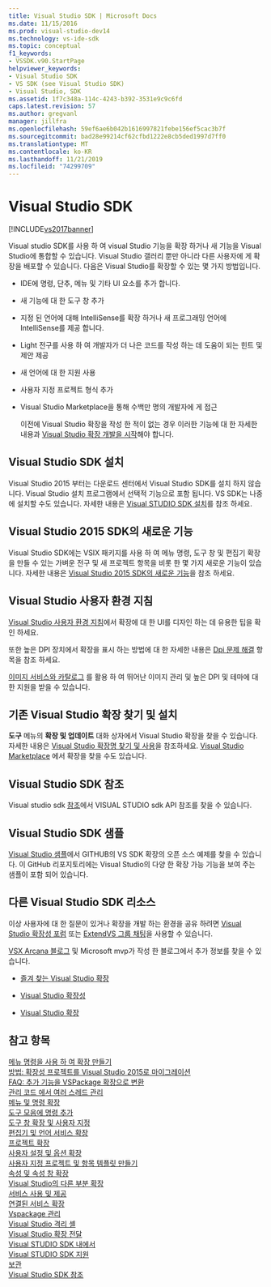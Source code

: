 ```yaml
---
title: Visual Studio SDK | Microsoft Docs
ms.date: 11/15/2016
ms.prod: visual-studio-dev14
ms.technology: vs-ide-sdk
ms.topic: conceptual
f1_keywords:
- VSSDK.v90.StartPage
helpviewer_keywords:
- Visual Studio SDK
- VS SDK (see Visual Studio SDK)
- Visual Studio, SDK
ms.assetid: 1f7c348a-114c-4243-b392-3531e9c9c6fd
caps.latest.revision: 57
ms.author: gregvanl
manager: jillfra
ms.openlocfilehash: 59ef6ae6b042b1616997821febe156ef5cac3b7f
ms.sourcegitcommit: bad28e99214cf62cfbd1222e8cb5ded1997d7ff0
ms.translationtype: MT
ms.contentlocale: ko-KR
ms.lasthandoff: 11/21/2019
ms.locfileid: "74299709"
---
```

# <a name="visual-studio-sdk"></a>Visual Studio SDK
[!INCLUDE[vs2017banner](../includes/vs2017banner.md)]

Visual studio SDK를 사용 하 여 visual Studio 기능을 확장 하거나 새 기능을 Visual Studio에 통합할 수 있습니다. Visual Studio 갤러리 뿐만 아니라 다른 사용자에 게 확장을 배포할 수 있습니다. 다음은 Visual Studio를 확장할 수 있는 몇 가지 방법입니다.  
  
- IDE에 명령, 단추, 메뉴 및 기타 UI 요소를 추가 합니다.  
  
- 새 기능에 대 한 도구 창 추가  
  
- 지정 된 언어에 대해 IntelliSense를 확장 하거나 새 프로그래밍 언어에 IntelliSense를 제공 합니다.  
  
- Light 전구를 사용 하 여 개발자가 더 나은 코드를 작성 하는 데 도움이 되는 힌트 및 제안 제공  
  
- 새 언어에 대 한 지원 사용  
  
- 사용자 지정 프로젝트 형식 추가  
  
- Visual Studio Marketplace을 통해 수백만 명의 개발자에 게 접근  
  
  이전에 Visual Studio 확장을 작성 한 적이 없는 경우 이러한 기능에 대 한 자세한 내용과 [Visual Studio 확장 개발을 시작](../extensibility/starting-to-develop-visual-studio-extensions.md)해야 합니다.  
  
## <a name="installing-the-visual-studio-sdk"></a>Visual Studio SDK 설치  
 Visual Studio 2015 부터는 다운로드 센터에서 Visual Studio SDK를 설치 하지 않습니다. Visual Studio 설치 프로그램에서 선택적 기능으로 포함 됩니다. VS SDK는 나중에 설치할 수도 있습니다. 자세한 내용은 [Visual STUDIO SDK 설치](../extensibility/installing-the-visual-studio-sdk.md)를 참조 하세요.  
  
## <a name="whats-new-in-the-visual-studio-2015-sdk"></a>Visual Studio 2015 SDK의 새로운 기능  
 Visual Studio SDK에는 VSIX 패키지를 사용 하 여 메뉴 명령, 도구 창 및 편집기 확장을 만들 수 있는 가벼운 전구 및 새 프로젝트 항목을 비롯 한 몇 가지 새로운 기능이 있습니다. 자세한 내용은 [Visual Studio 2015 SDK의 새로운 기능](../extensibility/what-s-new-in-the-visual-studio-2015-sdk.md)을 참조 하세요.  
  
## <a name="visual-studio-user-experience-guidelines"></a>Visual Studio 사용자 환경 지침  
 [Visual Studio 사용자 환경 지침](../extensibility/ux-guidelines/visual-studio-user-experience-guidelines.md)에서 확장에 대 한 UI를 디자인 하는 데 유용한 팁을 확인 하세요.  
  
 또한 높은 DPI 장치에서 확장을 표시 하는 방법에 대 한 자세한 내용은 [Dpi 문제 해결](../extensibility/addressing-dpi-issues2.md) 항목을 참조 하세요.  
  
 [이미지 서비스와 카탈로그](../extensibility/image-service-and-catalog.md) 를 활용 하 여 뛰어난 이미지 관리 및 높은 DPI 및 테마에 대 한 지원을 받을 수 있습니다.  
  
## <a name="finding-and-installing-existing-visual-studio-extensions"></a>기존 Visual Studio 확장 찾기 및 설치  
 **도구** 메뉴의 **확장 및 업데이트** 대화 상자에서 Visual Studio 확장을 찾을 수 있습니다. 자세한 내용은 [Visual Studio 확장명 찾기 및 사용](../ide/finding-and-using-visual-studio-extensions.md)을 참조하세요. [Visual Studio Marketplace](https://marketplace.visualstudio.com/) 에서 확장을 찾을 수도 있습니다.  
  
## <a name="visual-studio-sdk-reference"></a>Visual Studio SDK 참조  
 Visual studio sdk [참조](../extensibility/visual-studio-sdk-reference.md)에서 VISUAL STUDIO sdk API 참조를 찾을 수 있습니다.  
  
## <a name="visual-studio-sdk-samples"></a>Visual Studio SDK 샘플  
 [Visual Studio 샘플](https://aka.ms/vs2015sdksamples)에서 GITHUB의 VS SDK 확장의 오픈 소스 예제를 찾을 수 있습니다. 이 GitHub 리포지토리에는 Visual Studio의 다양 한 확장 가능 기능을 보여 주는 샘플이 포함 되어 있습니다.  
  
## <a name="other-visual-studio-sdk-resources"></a>다른 Visual Studio SDK 리소스  
 이상 사용자에 대 한 질문이 있거나 확장을 개발 하는 환경을 공유 하려면 [Visual Studio 확장성 포럼](https://social.msdn.microsoft.com/Forums/vstudio/home?forum=vsx) 또는 [ExtendVS 그룹 채팅](https://gitter.im/Microsoft/extendvs)을 사용할 수 있습니다.  
  
 [VSX Arcana 블로그](https://blogs.msdn.microsoft.com/vsx/) 및 Microsoft mvp가 작성 한 블로그에서 추가 정보를 찾을 수 있습니다.  
  
- [즐겨 찾는 Visual Studio 확장](https://scottdorman.blog/2014/10/05/favorite-visual-studio-extensions/)  
  
- [Visual Studio 확장성](http://www.visualstudioextensibility.com/overview/vs/)  
  
- [Visual Studio 확장](https://blog.slaks.net/2013-10-18/extending-visual-studio-part-1-getting-started/)  
  
## <a name="see-also"></a>참고 항목  
 [메뉴 명령을 사용 하 여 확장 만들기](../extensibility/creating-an-extension-with-a-menu-command.md)   
 [방법: 확장성 프로젝트를 Visual Studio 2015로 마이그레이션](../extensibility/how-to-migrate-extensibility-projects-to-visual-studio-2015.md)   
 [FAQ: 추가 기능을 VSPackage 확장으로 변환](../extensibility/faq-converting-add-ins-to-vspackage-extensions.md)   
 [관리 코드 에서 여러 스레드 관리](../extensibility/managing-multiple-threads-in-managed-code.md)  
 [메뉴 및 명령 확장](../extensibility/extending-menus-and-commands.md)   
 [도구 모음에 명령 추가](../extensibility/adding-commands-to-toolbars.md)   
 [도구 창  확장 및 사용자 지정](../extensibility/extending-and-customizing-tool-windows.md)  
 [편집기 및 언어 서비스 확장](../extensibility/editor-and-language-service-extensions.md)   
 [프로젝트 확장](../extensibility/extending-projects.md)   
 [사용자 설정 및 옵션 확장](../extensibility/extending-user-settings-and-options.md)   
 [사용자 지정 프로젝트 및 항목 템플릿 만들기](../extensibility/creating-custom-project-and-item-templates.md)   
 [속성 및 속성 창 확장](../extensibility/extending-properties-and-the-property-window.md)   
 [Visual Studio의 다른 부분 확장](../extensibility/extending-other-parts-of-visual-studio.md)   
 [서비스  사용 및 제공](../extensibility/using-and-providing-services.md)  
 [연결된 서비스  확장](../extensibility/extending-connected-services.md)  
 [Vspackage  관리](../extensibility/managing-vspackages.md)  
 [Visual Studio 격리 셸](../extensibility/visual-studio-isolated-shell.md)   
 [Visual Studio 확장  전달](../extensibility/shipping-visual-studio-extensions.md)  
 [Visual STUDIO SDK  내에서](../extensibility/internals/inside-the-visual-studio-sdk.md)  
 [Visual STUDIO SDK  지원](../extensibility/support-for-the-visual-studio-sdk.md)  
 [보관](../extensibility/archive.md)   
 [Visual Studio SDK 참조](../extensibility/visual-studio-sdk-reference.md)
